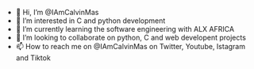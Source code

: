 - 👋 Hi, I’m @IAmCalvinMas
- 👀 I’m interested in C and python development
- 🌱 I’m currently learning the software engineering with ALX AFRICA
- 💞️ I’m looking to collaborate on python, C and web developent projects
- 📫 How to reach me on @IAmCalvinMas on Twitter, Youtube, Istagram and Tiktok

<!---
IAmCalvinMas/IAmCalvinMas is a ✨ special ✨ repository because its `README.md` (this file) appears on your GitHub profile.
You can click the Preview link to take a look at your changes.
--->
